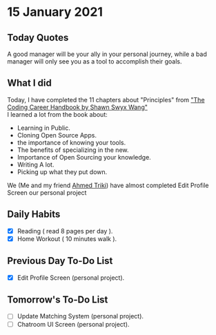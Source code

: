 # 15 January 2021

## Today Quotes

A good manager will be your ally in your personal journey, while a bad manager will only see you as a tool to accomplish their goals.

## What I did

Today, I have completed the 11 chapters about "Principles" from ["The Coding Career Handbook by Shawn Swyx Wang"](https://www.learninpublic.org/) </br>
I learned a lot from the book about: </br>

- Learning in Public.
- Cloning Open Source Apps.
- the importance of knowing your tools.
- The benefits of specializing in the new.
- Importance of Open Sourcing your knowledge.
- Writing A lot.
- Picking up what they put down. </br>

We (Me and my friend [Ahmed Triki](https://github.com/AhmedTriki-IT)) have almost completed Edit Profile Screen our personal project</br>

## Daily Habits

- [x] Reading ( read 8 pages per day ).
- [x] Home Workout ( 10 minutes walk ).

## Previous Day To-Do List

- [x] Edit Profile Screen (personal project).

## Tomorrow's To-Do List

- [ ] Update Matching System (personal project).
- [ ] Chatroom UI Screen (personal project).
